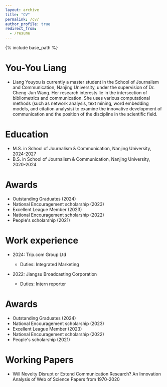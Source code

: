 ```yaml
---
layout: archive
title: "CV"
permalink: /cv/
author_profile: true
redirect_from:
  - /resume
---
```


{% include base_path %}

You-You Liang
======
* Liang Youyou is currently a master student  in the School of Journalism and Communication, Nanjing University, under the supervision of Dr. Cheng-Jun Wang. Her research interests lie in the intersection of bibliometrics and communication. She uses various computational methods (such as network analysis, text mining, word embedding models, and citation analysis) to examine the innovative development of communication and the position of the discipline in the scientific field.

Education
======
* M.S. in School of Journalism & Communication, Nanjing University, 2024-2027
* B.S. in School of Journalism & Communication, Nanjing University, 2020-2024

Awards
======
* Outstanding Graduates (2024)
* National Encouragement scholarship (2023)
* Excellent League Member (2023)
* National Encouragement scholarship (2022)
* People's scholarship (2021)


Work experience
======
* 2024: Trip.com Group Ltd
  * Duties: Integrated Marketing

* 2022: Jiangsu Broadcasting Corporation
  * Duties: Intern reporter


Awards
======
* Outstanding Graduates (2024)
* National Encouragement scholarship (2023)
* Excellent League Member (2023)
* National Encouragement scholarship (2022)
* People's scholarship (2021)

Working Papers
======
* Will Novelty Disrupt or Extend Communication Research? An Innovation Analysis of Web of Science Papers from 1970-2020


<!-- * Summer 2015: Research Assistant
  * Github University
  * Duties included: Tagging issues
  * Supervisor: Professor Git -->
  
<!-- Skills
======
* Skill 1
* Skill 2
  * Sub-skill 2.1
  * Sub-skill 2.2
  * Sub-skill 2.3
* Skill 3 -->

<!-- Publications
======
  <ul>{% for post in site.publications reversed %}
    {% include archive-single-cv.html %}
  {% endfor %}</ul>
   -->
<!-- Talks
======
  <ul>{% for post in site.talks reversed %}
    {% include archive-single-talk-cv.html  %}
  {% endfor %}</ul>
  
Teaching
======
  <ul>{% for post in site.teaching reversed %}
    {% include archive-single-cv.html %}
  {% endfor %}</ul>
  
Service and leadership
======
* Currently signed in to 43 different slack teams -->
